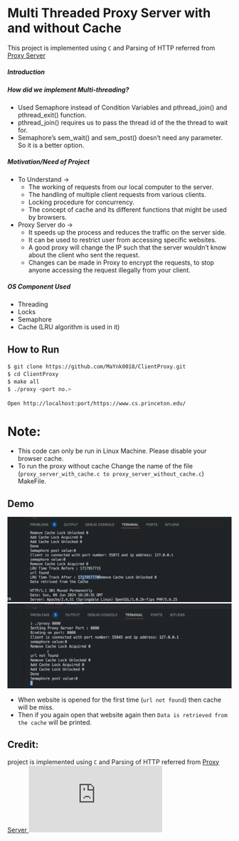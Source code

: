 <h1>Multi Threaded Proxy Server with and without Cache</h1>

This project is implemented using `C` and Parsing of HTTP referred from <a href = "https://github.com/vaibhavnaagar/proxy-server"> Proxy Server </a>


##### Introduction

##### How did we implement Multi-threading?
- Used Semaphore instead of Condition Variables and pthread_join() and pthread_exit() function. 
- pthread_join() requires us to pass the thread id of the the thread to wait for. 
- Semaphore’s sem_wait() and sem_post() doesn’t need any parameter. So it is a better option. 


##### Motivation/Need of Project
- To Understand → 
  - The working of requests from our local computer to the server.
  - The handling of multiple client requests from various clients.
  - Locking procedure for concurrency.
  - The concept of cache and its different functions that might be used by browsers.
- Proxy Server do → 
  - It speeds up the process and reduces the traffic on the server side.
  - It can be used to restrict user from accessing specific websites.
  - A good proxy will change the IP such that the server wouldn’t know about the client who sent the request.
  - Changes can be made in Proxy to encrypt the requests, to stop anyone accessing the request illegally from your client.
 
##### OS Component Used ​
- Threading
- Locks 
- Semaphore
- Cache (LRU algorithm is used in it)


## How to Run

```bash
$ git clone https://github.com/MaYnk0018/ClientProxy.git
$ cd ClientProxy
$ make all
$ ./proxy <port no.>
```
`Open http://localhost:port/https://www.cs.princeton.edu/`

# Note:
- This code can only be run in Linux Machine. Please disable your browser cache.
- To run the proxy without cache Change the name of the file (`proxy_server_with_cache.c to proxy_server_without_cache.c`) MakeFile.

## Demo
![](https://github.com/MaYnk0018/ClientProxy/blob/main/pics/cache1.png)
![](https://github.com/MaYnk0018/ClientProxy/blob/main/pics/cache2.png)
- When website is opened for the first time (`url not found`) then cache will be miss.
- Then if you again open that website again then `Data is retrieved from the cache` will be printed.


## Credit:
project is implemented using `C` and Parsing of HTTP referred from <a href = "https://github.com/vaibhavnaagar/proxy-server"> Proxy Server </a>
![](https://www.cs.princeton.edu/courses/archive/spr08/cos461/web_proxy.html)

